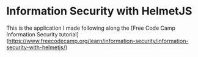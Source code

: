 # Information Security with HelmetJS

This is the application I made following along the [Free Code Camp Information Security tutorial] (https://www.freecodecamp.org/learn/information-security/information-security-with-helmetjs/)
